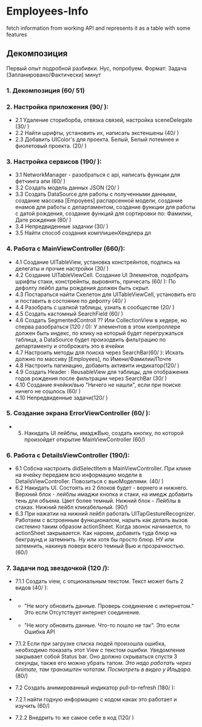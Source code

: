 # Employees-Info
fetch information from working API and represents it as a table with some features

## Декомпозиция
Первый опыт подробной разбивки. Нус, попробуем. Формат: Задача (Запланировано/Фактически) минут
### 1. Декомпозиция (60/ 51)
### 2. Настройка приложения (90/ ):
  * 2.1 Удаление сториборба, отвязка связей, настройка sceneDelegate (30/ )
  * 2.2 Найти шрифты, установить их, написать экстеншены (40/ )
  * 2.3 Добавить UIColor's для проекта. Белый, Белый потемнее и фиолетовый проекта. (20/ )
### 3. Настройка сервисов (190/ ):
  * 3.1 NetworkManager - разобраться с api, написать функции для фетчинга апи (60/ )
  * 3.2 Создать модель данных JSON (20/ )
  * 3.3 Создать DataSource для работы с полученными данными, создание массива [Empoyees] распарсенной модели, создание енамов для работы с департаментом, создание функции для работы с датой рождения, создание функций для сортировки по: Фамилии, Дате рождения (80/ )
  * 3.4 Непредвиденные задачки (30/ )
  * 3.5 Найти способ создания комплишенХендлера дл
### 4. Работа с MainViewController (660/):
  * 4.1 Создание UITableView, установка констрейнтов, подпись на делегаты и прочие настройки (30/ )
  *  4.2 Создание UITableViewCell. Создание UI Элементов, подобрать шрифты стаки, констрейнты, выровнять, причесать (60/ ):
       По дефолту лейбл даты рождения должен быть скрыт.
  *  4.3 Постараться найти Скелетон для UITableViewCell, установить его и поставить в состояние по дефолту (40/ )
  *  4.4 Разобрать с шапкой таблицы, узнать в сообществе (20/ )
  *  4.5 Создать кастомный SearchField (60/ )
  *  4.6 Создать SegmentedControll ?? Или CollectionView в хедере, но сперва разобраться (120 / 0):
       У элементов в этом контроллере должен быть индекс, по клику на который будет перегружаться таблица, а DataSource будет произодвить фильтрацию по департаменту и отоброжать это в ячейки
  *  4.7 Настроить методы для поиска через SearchBar(60/ ): Искать должно по массиву [Employees], по Имени/Фамилии/Почте
  *  4.8 Настроить пагинацию, добавить активити индикатор(120/ )
  *  4.9 Создать Header : ReusableView для таблицы, для отображения годов рождения после фильтрации через SearchBar (30/ )
  *  4.10 Создание ячейки/вью "Ничего не нашли", если при поиске ничего не сошлось (60/ )
  *  4.10 Непредвиденные задачи(120/ )
### 5. Создание экрана ErrorViewController (60/ ):
   * 5. Накидать UI лейблы, имаджВью, создать кнопку, по которой произойдет открытие MainViewController (60/)
### 6. Работа с DetailsViewController (190/):
  *  6.1 Собсна настроить didSelectItem в MainViewController. При клике на ячейку передаем всю информацию модели в DetailsViewController. Повозиться с вьюМоделями. (40/ )
  *  6.2 Накидать UI. Состоять из 2 блоков будет - вернего и нижнего. Верхний блок - лейблы имаджи кнопка и стаки, на имедж добавить тень для объема. Цвет более темный. Нижний блок - Лейблы в стаках. Нижний лейбл кликабельный. (90/)
  *  6.3 При нажатии на нижний лейбл работать UITapGestureRecognizer. Работаем с встроенным функционалом, нарыть как делать вызов системно таким образом actionSheet. Когда звонок начинается, то actionSheet закрывается. Как нароем, добавить туда блюр на бекграунд и затемнить. Ну или хотя бы просто блюр. НУ или затемнить, накинув поверх всего темный Вью и прозрачностью. (60/)
### 7. Задачи под звездочкой (120 /):
  *  7.1.1 Создать view, с опциональным текстом. Текст может быть 2 видов (40/ ):
   *   - "Не могу обновить данные. Проверь соединение с интернетом." Это если Отсутствует интернет соединение.
   *   - "Не могу обновить данные. Что-то пошло не так". Это если Ошибка API
  *  7.1.2 Если при загрузке списка людей произошла ошибка, необходимо показать этот View с текстом ошибки. Уведомление закрывает собой Status bar. Оно должно скрываться спустя 3 секунды, также его можно убрать тапом. *Это надо работать через Animate, там транзиштен чотатам. Посмотреть в видео у Ильдара.* (80/)
   
*   7.2 Создать анимированный индикатор pull-to-refresh (180/ ):
   *    7.2.1 найти годную информацию с кодом какак это работает и изучить (60/)
   *    7.2.2 Внедрить то же самое себе в код (120/ )
        
    


   
   
   
   
   

